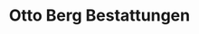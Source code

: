 ---
title: "Otto Berg Bestattungen"
url: /berlin/otto-berg-bestattungen-leonorenstrasse/
shop: Bestattungen
---